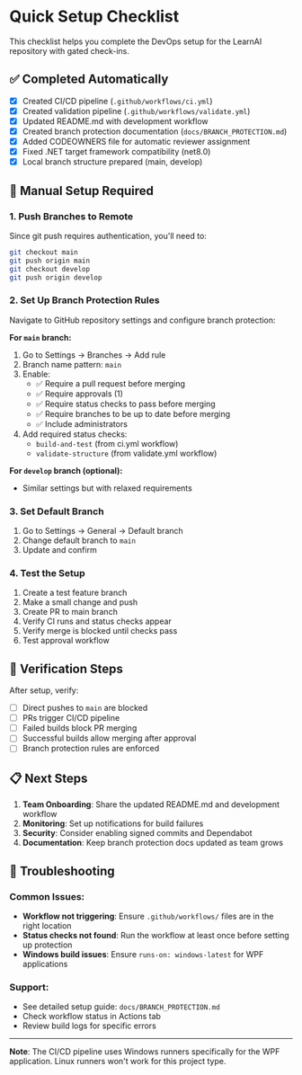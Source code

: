 # Quick Setup Checklist

This checklist helps you complete the DevOps setup for the LearnAI repository with gated check-ins.

## ✅ Completed Automatically

- [x] Created CI/CD pipeline (`.github/workflows/ci.yml`)
- [x] Created validation pipeline (`.github/workflows/validate.yml`)
- [x] Updated README.md with development workflow
- [x] Created branch protection documentation (`docs/BRANCH_PROTECTION.md`)
- [x] Added CODEOWNERS file for automatic reviewer assignment
- [x] Fixed .NET target framework compatibility (net8.0)
- [x] Local branch structure prepared (main, develop)

## 🔧 Manual Setup Required

### 1. Push Branches to Remote
Since git push requires authentication, you'll need to:
```bash
git checkout main
git push origin main
git checkout develop  
git push origin develop
```

### 2. Set Up Branch Protection Rules
Navigate to GitHub repository settings and configure branch protection:

**For `main` branch:**
1. Go to Settings → Branches → Add rule
2. Branch name pattern: `main`
3. Enable:
   - ✅ Require a pull request before merging
   - ✅ Require approvals (1)
   - ✅ Require status checks to pass before merging
   - ✅ Require branches to be up to date before merging
   - ✅ Include administrators
4. Add required status checks:
   - `build-and-test` (from ci.yml workflow)
   - `validate-structure` (from validate.yml workflow)

**For `develop` branch (optional):**
- Similar settings but with relaxed requirements

### 3. Set Default Branch
1. Go to Settings → General → Default branch
2. Change default branch to `main`
3. Update and confirm

### 4. Test the Setup
1. Create a test feature branch
2. Make a small change and push
3. Create PR to main branch
4. Verify CI runs and status checks appear
5. Verify merge is blocked until checks pass
6. Test approval workflow

## 🎯 Verification Steps

After setup, verify:
- [ ] Direct pushes to `main` are blocked
- [ ] PRs trigger CI/CD pipeline
- [ ] Failed builds block PR merging
- [ ] Successful builds allow merging after approval
- [ ] Branch protection rules are enforced

## 📋 Next Steps

1. **Team Onboarding**: Share the updated README.md and development workflow
2. **Monitoring**: Set up notifications for build failures
3. **Security**: Consider enabling signed commits and Dependabot
4. **Documentation**: Keep branch protection docs updated as team grows

## 🔧 Troubleshooting

### Common Issues:
- **Workflow not triggering**: Ensure `.github/workflows/` files are in the right location
- **Status checks not found**: Run the workflow at least once before setting up protection
- **Windows build issues**: Ensure `runs-on: windows-latest` for WPF applications

### Support:
- See detailed setup guide: `docs/BRANCH_PROTECTION.md`
- Check workflow status in Actions tab
- Review build logs for specific errors

---
**Note**: The CI/CD pipeline uses Windows runners specifically for the WPF application. Linux runners won't work for this project type.